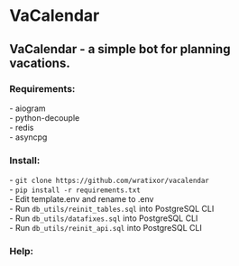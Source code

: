 <H1>VaCalendar</H1>
<h2>VaCalendar - a simple bot for planning vacations.</h2>

<h3>Requirements:</h3>
 - aiogram</br>
 - python-decouple</br>
 - redis</br>
 - asyncpg</br>

<h3>Install:</h3>
- <code>git clone https://github.com/wratixor/vacalendar</code></br>
- <code>pip install -r requirements.txt</code></br>
- Edit template.env and rename to .env</br>
- Run <code>db_utils/reinit_tables.sql</code> into PostgreSQL CLI</br>
- Run <code>db_utils/datafixes.sql</code> into PostgreSQL CLI</br>
- Run <code>db_utils/reinit_api.sql</code> into PostgreSQL CLI</br>

<h3>Help:</h3>


<h3></h3>